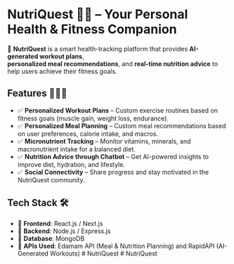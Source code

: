 # NutriQuest 🍏💪 – Your Personal Health & Fitness Companion

🚀 **NutriQuest** is a smart health-tracking platform that provides **AI-generated workout plans**,  
**personalized meal recommendations**, and **real-time nutrition advice** to help users achieve their fitness goals.

## Features 🏋️‍♂️🥗
- ✅ **Personalized Workout Plans** – Custom exercise routines based on fitness goals (muscle gain, weight loss, endurance).
- ✅ **Personalized Meal Planning** – Custom meal recommendations based on user preferences, calorie intake, and macros.
- ✅ **Micronutrient Tracking** – Monitor vitamins, minerals, and macronutrient intake for a balanced diet.
- ✅ **Nutrition Advice through Chatbot** – Get AI-powered insights to improve diet, hydration, and lifestyle.
- ✅ **Social Connectivity** – Share progress and stay motivated in the NutriQuest community.

## Tech Stack 🛠️
- 🔹 **Frontend**: React.js / Next.js
- 🔹 **Backend**: Node.js / Express.js
- 🔹 **Database**: MongoDB
- 🔹 **APIs Used**: Edamam API (Meal & Nutrition Planning) and RapidAPI (AI-Generated Workouts)
#   N u t r i Q u e s t  
 #   N u t r i Q u e s t  
 